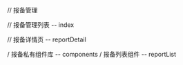 // 报备管理

// 报备管理列表 -- index

// 报备详情页 -- reportDetail




/ 报备私有组件库 -- components
    / 报备列表组件 -- reportList
